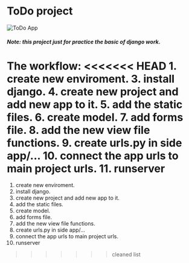 # ToDo project
![ToDo App](https://github.com/rashedmahram/TodoAppDjango/blob/master/images/Screen%20Shot.png?raw=true)

##### Note: this project just for practice the basic of django work.

The workflow:
<<<<<<< HEAD
    1. create new enviroment.
    3. install django.
    4. create new project and add new app to it.
    5. add the static files.
    6. create model.
    7. add forms file.
    8. add the new view file functions.
    9. create urls.py in side app/...
    10. connect the app urls to main project urls.
    11. runserver
=======
1. create new enviroment.
2. install django.
3. create new project and add new app to it.
4. add the static files.
5. create model.
6. add forms file.
7. add the new view file functions.
8. create urls.py in side app/...
9. connect the app urls to main project urls.
10. runserver
>>>>>>> cleaned list
